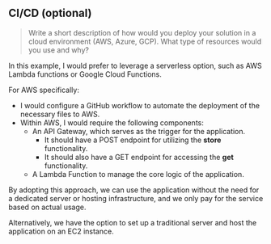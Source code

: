 ## CI/CD (optional)

> Write a short description of how would you deploy your solution in a cloud environment (AWS, Azure, GCP). What type of resources would you use and why?

In this example, I would prefer to leverage a serverless option, such as AWS Lambda functions or Google Cloud Functions.

For AWS specifically:

- I would configure a GitHub workflow to automate the deployment of the necessary files to AWS.
- Within AWS, I would require the following components:
  - An API Gateway, which serves as the trigger for the application.
    - It should have a POST endpoint for utilizing the **store** functionality.
    - It should also have a GET endpoint for accessing the **get** functionality.
  - A Lambda Function to manage the core logic of the application.

By adopting this approach, we can use the application without the need for a dedicated server or hosting infrastructure, and we only pay for the service based on actual usage.

Alternatively, we have the option to set up a traditional server and host the application on an EC2 instance.
